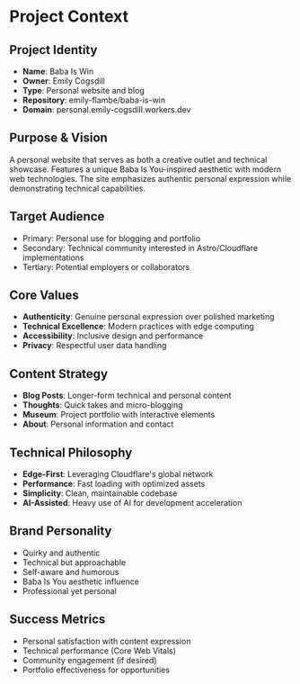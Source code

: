 # Project Context

## Project Identity
- **Name**: Baba Is Win
- **Owner**: Emily Cogsdill
- **Type**: Personal website and blog
- **Repository**: emily-flambe/baba-is-win
- **Domain**: personal.emily-cogsdill.workers.dev

## Purpose & Vision
A personal website that serves as both a creative outlet and technical showcase. Features a unique Baba Is You-inspired aesthetic with modern web technologies. The site emphasizes authentic personal expression while demonstrating technical capabilities.

## Target Audience
- Primary: Personal use for blogging and portfolio
- Secondary: Technical community interested in Astro/Cloudflare implementations
- Tertiary: Potential employers or collaborators

## Core Values
- **Authenticity**: Genuine personal expression over polished marketing
- **Technical Excellence**: Modern practices with edge computing
- **Accessibility**: Inclusive design and performance
- **Privacy**: Respectful user data handling

## Content Strategy
- **Blog Posts**: Longer-form technical and personal content
- **Thoughts**: Quick takes and micro-blogging
- **Museum**: Project portfolio with interactive elements
- **About**: Personal information and contact

## Technical Philosophy
- **Edge-First**: Leveraging Cloudflare's global network
- **Performance**: Fast loading with optimized assets
- **Simplicity**: Clean, maintainable codebase
- **AI-Assisted**: Heavy use of AI for development acceleration

## Brand Personality
- Quirky and authentic
- Technical but approachable  
- Self-aware and humorous
- Baba Is You aesthetic influence
- Professional yet personal

## Success Metrics
- Personal satisfaction with content expression
- Technical performance (Core Web Vitals)
- Community engagement (if desired)
- Portfolio effectiveness for opportunities